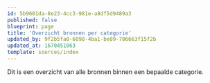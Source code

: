 ```yaml
---
id: 5b9601da-8e23-4cc3-981e-a8df5d9489a3
published: false
blueprint: page
title: 'Overzicht bronnen per categorie'
updated_by: 9f2b5fa0-6098-4ba1-be09-706663f15f2b
updated_at: 1670451063
template: sources/index
---
```

Dit is een overzicht van alle bronnen binnen een bepaalde categorie.